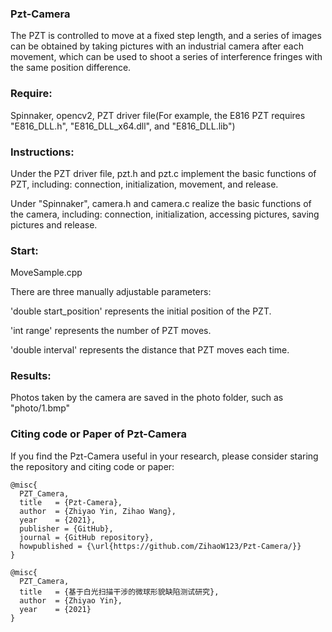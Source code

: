 ### Pzt-Camera
The PZT is controlled to move at a fixed step length, and a series of images can be obtained by taking pictures with an industrial camera after each movement, which can be used to shoot a series of interference fringes with the same position difference.

### Require:

Spinnaker, opencv2, PZT driver file(For example, the E816 PZT requires "E816_DLL.h", "E816_DLL_x64.dll", and "E816_DLL.lib")

### Instructions:

Under the PZT driver file, pzt.h and pzt.c implement the basic functions of PZT, including: connection, initialization, movement, and release.

Under "Spinnaker", camera.h and camera.c realize the basic functions of the camera, including: connection, initialization, accessing pictures, saving pictures and release.

### Start:

MoveSample.cpp

There are three manually adjustable parameters:

'double start_position' represents the initial position of the PZT.

'int range' represents the number of PZT moves.

'double interval' represents the distance that PZT moves each time.

### Results:

Photos taken by the camera are saved in the photo folder, such as "photo/1.bmp"


### Citing code or Paper of Pzt-Camera
If you find the Pzt-Camera useful in your research, please consider staring the repository and citing code or paper:
```
@misc{
  PZT_Camera,
  title   = {Pzt-Camera},
  author  = {Zhiyao Yin, Zihao Wang},
  year    = {2021},
  publisher = {GitHub},
  journal = {GitHub repository},
  howpublished = {\url{https://github.com/ZihaoW123/Pzt-Camera/}}
}
```

```
@misc{
  PZT_Camera,
  title   = {基于白光扫描干涉的微球形貌缺陷测试研究},
  author  = {Zhiyao Yin},
  year    = {2021}
}
```
